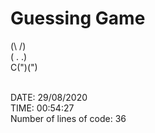 # Guessing Game

(\ /)<br>
( . .)<br>
C(")(")<br><br>

DATE: 29/08/2020<br>
TIME: 00:54:27<br>
Number of lines of code: 36
